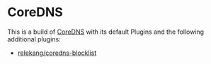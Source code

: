 # CoreDNS

This is a build of [CoreDNS](https://github.com/coredns/coredns) with its
default Plugins and the following additional plugins:

* [relekang/coredns-blocklist](https://github.com/relekang/coredns-blocklist)
